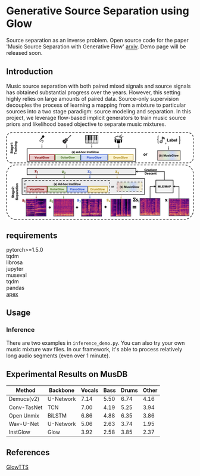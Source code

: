 
# Generative Source Separation using Glow
Source separation as an inverse problem. Open source code for the paper 'Music Source Separation with Generative Flow' [arxiv](https://arxiv.org/). Demo page will be released soon.

## Introduction
Music source separation with both paired mixed signals and source signals has obtained substantial progress over the years. However, this setting highly relies on large amounts of paired data. Source-only supervision decouples the process of learning a mapping from a mixture to particular sources into a two stage paradigm: source modeling and separation. In this project, we leverage flow-based implicit generators to train music source priors and likelihood based objective to separate music mixtures.

<p align="center"><img align="center" src="./diagram.png", width=900></p>

## requirements
pytorch>=1.5.0\
tqdm\
librosa\
jupyter\
museval\
tqdm\
pandas\
[apex](https://github.com/NVIDIA/apex)

## Usage
    
### Inference
There are two examples in `inference_demo.py`. You can also try your own music mixture wav files. In our framework, it's able to process relatively long audio segments (even over 1 minute).

## Experimental Results on MusDB
| Method     |Backbone   |  Vocals  | Bass     |Drums     | Other    |
|------------|-----------|----------|----------|----------|----------|
| Demucs(v2) | U-Network |7.14      |5.50      |6.74      |4.16      |
| Conv-TasNet|TCN        |7.00      |4.19      |5.25      |3.94      |
| Open Unmix |BiLSTM     |6.86      |4.88      |6.35      |3.86      |
| Wav-U-Net  | U-Network |5.06      |2.63      |3.74      |1.95      |
| InstGlow   |Glow       |3.92      |2.58      |3.85      |2.37      |

## References
[GlowTTS](https://github.com/jaywalnut310/glow-tts)

